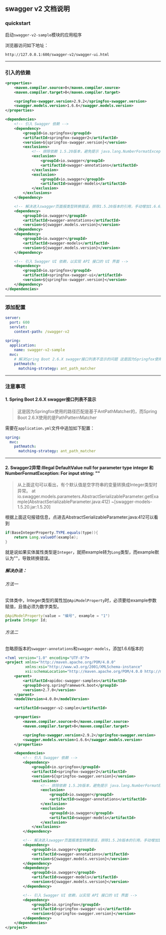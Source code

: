 ## swagger v2 文档说明
### quickstart
启动`swagger-v2-sample`模块的应用程序

浏览器访问如下地址：
```http request
http://127.0.0.1:600/swagger-v2/swagger-ui.html
```
---
### 引入的依赖
```xml
<properties>
    <maven.compiler.source>8</maven.compiler.source>
    <maven.compiler.target>8</maven.compiler.target>

    <springfox-swagger.version>2.9.2</springfox-swagger.version>
    <swagger.models.version>1.6.6</swagger.models.version>
</properties>

<dependencies>
    <!-- 引入 Swagger 依赖 -->
    <dependency>
        <groupId>io.springfox</groupId>
        <artifactId>springfox-swagger2</artifactId>
        <version>${springfox-swagger.version}</version>
        <exclusions>
            <!-- 排除依赖 1.5.20版本，避免提示 java.lang.NumberFormatException: For input string: ""警告 -->
            <exclusion>
                <groupId>io.swagger</groupId>
                <artifactId>swagger-annotations</artifactId>
            </exclusion>
            <exclusion>
                <groupId>io.swagger</groupId>
                <artifactId>swagger-models</artifactId>
            </exclusion>
        </exclusions>
    </dependency>

    <!-- 解决进入swagger页面报类型转换错误，排除1.5.20版本的引用，手动增加1.6.6版本 -->
    <dependency>
        <groupId>io.swagger</groupId>
        <artifactId>swagger-annotations</artifactId>
        <version>${swagger.models.version}</version>
    </dependency>
    <dependency>
        <groupId>io.swagger</groupId>
        <artifactId>swagger-models</artifactId>
        <version>${swagger.models.version}</version>
    </dependency>

    <!-- 引入 Swagger UI 依赖，以实现 API 接口的 UI 界面 -->
    <dependency>
        <groupId>io.springfox</groupId>
        <artifactId>springfox-swagger-ui</artifactId>
        <version>${springfox-swagger.version}</version>
    </dependency>
</dependencies>
```
---
### 添加配置
```yaml
server:
  port: 600
  servlet:
    context-path: /swagger-v2
  
spring:
  application:
    name: swagger-v2-sample
  mvc:
    # 解决Spring Boot 2.6.X swagger接口列表不显示的问题 这是因为Springfox使用的路径匹配是基于AntPathMatcher的，而Spring Boot 2.6.X使用的是PathPatternMatcher。
    pathmatch:
      matching-strategy: ant_path_matcher
```
---
### 注意事项
#### 1. Spring Boot 2.6.X swagger接口列表不显示

> 这是因为Springfox使用的路径匹配是基于AntPathMatcher的，而Spring Boot 2.6.X使用的是PathPatternMatcher

需要在`application.yml`文件中追加如下配置：
```yaml
spring:
  mvc:
    pathmatch:
      matching-strategy: ant_path_matcher
```
---
#### 2. Swagger2异常:Illegal DefaultValue null for parameter type integer 和 NumberFormatException: For input string: ""
> 从上面这句可以看出，有个默认值是空字符串的变量转换成Integer类型时异常。
> at io.swagger.models.parameters.AbstractSerializableParameter.getExample(AbstractSerializableParameter.java:412) ~[swagger-models-1.5.20.jar:1.5.20]

根据上面这句报错信息，点进去AbstractSerializableParameter.java:412可以看到
```java
if(BaseIntegerProperty.TYPE.equals(type)){
    return Long.valueOf(example);
}
```
就是说如果实体属性类型是`Integer`，就把example转为`Long`类型，而example默认为""，导致转换错误。

##### 解决办法：
###### 方法一
实体类中，Integer类型的属性加`@ApiModelProperty`时，必须要给example参数赋值，且值必须为数字类型。

```java
@ApiModelProperty(value = "编号", example = "1")
private Integer Id;
```

###### 方法二
忽略原版本的`swagger-annotations`和`swagger-models`，添加1.6.6版本的
```xml
<?xml version="1.0" encoding="UTF-8"?>
<project xmlns="http://maven.apache.org/POM/4.0.0"
         xmlns:xsi="http://www.w3.org/2001/XMLSchema-instance"
         xsi:schemaLocation="http://maven.apache.org/POM/4.0.0 http://maven.apache.org/xsd/maven-4.0.0.xsd">
    <parent>
        <artifactId>apidoc-swagger-samples</artifactId>
        <groupId>org.springframework.boot</groupId>
        <version>2.7.0</version>
    </parent>
    <modelVersion>4.0.0</modelVersion>

    <artifactId>swagger-v2-sample</artifactId>

    <properties>
        <maven.compiler.source>8</maven.compiler.source>
        <maven.compiler.target>8</maven.compiler.target>

        <springfox-swagger.version>2.9.2</springfox-swagger.version>
        <swagger.models.version>1.6.6</swagger.models.version>
    </properties>

    <dependencies>
        <!-- 引入 Swagger 依赖 -->
        <dependency>
            <groupId>io.springfox</groupId>
            <artifactId>springfox-swagger2</artifactId>
            <version>${springfox-swagger.version}</version>
            <exclusions>
                <!-- 排除依赖 1.5.20版本，避免提示 java.lang.NumberFormatException: For input string: ""警告 -->
                <exclusion>
                    <groupId>io.swagger</groupId>
                    <artifactId>swagger-annotations</artifactId>
                </exclusion>
                <exclusion>
                    <groupId>io.swagger</groupId>
                    <artifactId>swagger-models</artifactId>
                </exclusion>
            </exclusions>
        </dependency>

        <!-- 解决进入swagger页面报类型转换错误，排除1.5.20版本的引用，手动增加1.6.6版本 -->
        <dependency>
            <groupId>io.swagger</groupId>
            <artifactId>swagger-annotations</artifactId>
            <version>${swagger.models.version}</version>
        </dependency>
        <dependency>
            <groupId>io.swagger</groupId>
            <artifactId>swagger-models</artifactId>
            <version>${swagger.models.version}</version>
        </dependency>

        <!-- 引入 Swagger UI 依赖，以实现 API 接口的 UI 界面 -->
        <dependency>
            <groupId>io.springfox</groupId>
            <artifactId>springfox-swagger-ui</artifactId>
            <version>${springfox-swagger.version}</version>
        </dependency>
    </dependencies>
</project>
```